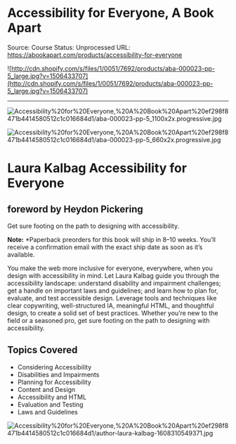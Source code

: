 # Accessibility for Everyone, A Book Apart

Source: Course
Status: Unprocessed
URL: https://abookapart.com/products/accessibility-for-everyone

![http://cdn.shopify.com/s/files/1/0051/7692/products/aba-000023-pp-5_large.jpg?v=1506433707](http://cdn.shopify.com/s/files/1/0051/7692/products/aba-000023-pp-5_large.jpg?v=1506433707)

---

![Accessibility%20for%20Everyone,%20A%20Book%20Apart%20ef298f8471b4414580512c1c016684d1/aba-000023-pp-5_1100x2x.progressive.jpg](Accessibility%20for%20Everyone,%20A%20Book%20Apart%20ef298f8471b4414580512c1c016684d1/aba-000023-pp-5_1100x2x.progressive.jpg)

![Accessibility%20for%20Everyone,%20A%20Book%20Apart%20ef298f8471b4414580512c1c016684d1/aba-000023-pp-5_660x2x.progressive.jpg](Accessibility%20for%20Everyone,%20A%20Book%20Apart%20ef298f8471b4414580512c1c016684d1/aba-000023-pp-5_660x2x.progressive.jpg)

# Laura Kalbag Accessibility for Everyone

## foreword by Heydon Pickering

Get sure footing on the path to designing with accessibility.

**Note:** *Paperback preorders for this book will ship in 8–10 weeks. You’ll receive a confirmation email with the exact ship date as soon as it’s available.

You make the web more inclusive for everyone, everywhere, when you design with accessibility in mind. Let Laura Kalbag guide you through the accessibility landscape: understand disability and impairment challenges; get a handle on important laws and guidelines; and learn how to plan for, evaluate, and test accessible design. Leverage tools and techniques like clear copywriting, well-structured IA, meaningful HTML, and thoughtful design, to create a solid set of best practices. Whether you’re new to the field or a seasoned pro, get sure footing on the path to designing with accessibility.

## Topics Covered

- Considering Accessibility
- Disabilities and Impairments
- Planning for Accessibility
- Content and Design
- Accessibility and HTML
- Evaluation and Testing
- Laws and Guidelines

![Accessibility%20for%20Everyone,%20A%20Book%20Apart%20ef298f8471b4414580512c1c016684d1/author-laura-kalbag-1608310549371.jpg](Accessibility%20for%20Everyone,%20A%20Book%20Apart%20ef298f8471b4414580512c1c016684d1/author-laura-kalbag-1608310549371.jpg)